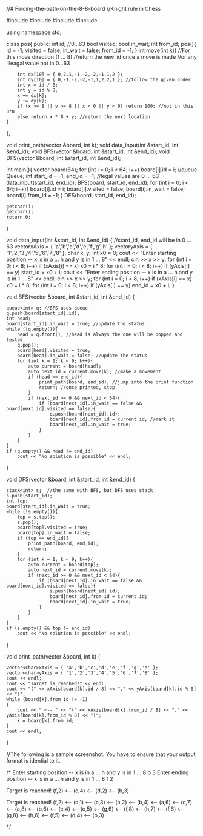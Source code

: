 //# Finding-the-path-on-the-8-8-board
//Knight rule in Chess

#include <iostream>
#include <vector>
#include <queue>
#include <stack>

using namespace std;

class pos{
public:
	int id; //0...63
	bool visited;
	bool in_wait;
	int from_id;
	pos(){ id = -1; visited = false; in_wait = false; from_id = -1; }
	int move(int k){
		//For this move direction (1 ... 8)
		//return the new_id once a move is made
		//or any illeagal value not in 0...63

		int dx[10] = { 0,2,1,-1,-2,-2,-1,1,2 };
		int dy[10] = { 0,-1,-2,-2,-1,1,2,2,1 }; //follow the given order
		int x = id / 8;
		int y = id % 8;
		x += dx[k];
		y += dy[k];
		if (x >= 8 || y >= 8 || x < 0 || y < 0) return 100; //not in this 8*8
		else return x * 8 + y; //return the next location
	}
};

void print_path(vector<pos> &board, int k);
void data_input(int &start_id, int &end_id);
void BFS(vector<pos> &board, int &start_id, int &end_id);
void DFS(vector<pos> &board, int &start_id, int &end_id);


int main(){
	vector<pos> board(64);
	for (int i = 0; i < 64; i++) board[i].id = i;
	//queue<int> Queue;
	int start_id = -1, end_id = -1; //legal values are 0 ... 63
	data_input(start_id, end_id);
	BFS(board, start_id, end_id);
	for (int i = 0; i < 64; i++){
		board[i].id = i;
		board[i].visited = false;
		board[i].in_wait = false;
		board[i].from_id = -1;
	}
	DFS(board, start_id, end_id);

	getchar();
	getchar();
	return 0;
}

void data_input(int &start_id, int &end_id)
{
	//stard_id, end_id will be in 0 ... 63
	vector<char>xAxis = { 'a','b','c','d','e','f','g','h' };
	vector<char>yAxis = { '1','2','3','4','5','6','7','8' };
	char x, y;
	int x0 = 0;
	cout << "Enter starting position --  x is in a ... h and y is in 1 ... 8" << endl;
	cin >> x >> y;
	for (int i = 0; i < 8; i++)
		if (xAxis[i] == x)
			x0 = i * 8;
	for (int i = 0; i < 8; i++)
		if (yAxis[i] == y)
			start_id = x0 + i;
	cout << "Enter ending position -- x is in a ... h and y is in 1 ... 8" << endl;
	cin >> x >> y;
	for (int i = 0; i < 8; i++)
		if (xAxis[i] == x)
			x0 = i * 8;
	for (int i = 0; i < 8; i++)
		if (yAxis[i] == y)
			end_id = x0 + i;
}

void BFS(vector<pos> &board, int &start_id, int &end_id)
{

	queue<int> q; //BFS uses queue
	q.push(board[start_id].id); 
	int head;
	board[start_id].in_wait = true; //update the status
	while (!q.empty()){
		head = q.front(); //head is always the one will be popped and tested
		q.pop();
		board[head].visited = true;
		board[head].in_wait = false; //update the status
		for (int k = 1; k < 9; k++){
			auto current = board[head];
			auto next_id = current.move(k); //make a movement
			if (head == end_id){
				print_path(board, end_id); //jump into the print function
				return; //once printed, stop
			}
			if (next_id >= 0 && next_id < 64){
				if (board[next_id].in_wait == false && board[next_id].visited == false){
					q.push(board[next_id].id);
					board[next_id].from_id = current.id; //mark it
					board[next_id].in_wait = true;
				}
			}
		}
	}
	if (q.empty() && head != end_id)
		cout << "No solution is possible" << endl;
}


void DFS(vector<pos> &board, int &start_id, int &end_id)
{

	stack<int> s;  //the same with BFS, but DFS uses stack
	s.push(start_id);
	int top;
	board[start_id].in_wait = true;
	while (!s.empty()){
		top = s.top();
		s.pop();
		board[top].visited = true;
		board[top].in_wait = false;
		if (top == end_id){
			print_path(board, end_id);
			return;
		}
		for (int k = 1; k < 9; k++){
			auto current = board[top];
			auto next_id = current.move(k);
			if (next_id >= 0 && next_id < 64){
				if (board[next_id].in_wait == false && board[next_id].visited == false){
					s.push(board[next_id].id);
					board[next_id].from_id = current.id;
					board[next_id].in_wait = true;
				}
			}
		}
	}
	if (s.empty() && top != end_id)
		cout << "No solution is possible" << endl;
}


void print_path(vector<pos> &board, int k)
{
	

	vector<char>xAxis = { 'a','b','c','d','e','f','g','h' };
	vector<char>yAxis = { '1','2','3','4','5','6','7','8' };
	cout << endl;
	cout << "Target is reached!" << endl;
	cout << "(" << xAxis[board[k].id / 8] << "," << yAxis[board[k].id % 8] << ")";
	while (board[k].from_id != -1)
	{
		cout << " <-- " << "(" << xAxis[board[k].from_id / 8] << "," << yAxis[board[k].from_id % 8] << ")";
		k = board[k].from_id;
	}
	cout << endl;
}

//The following is a sample screenshot.  You have to ensure that your output format is idential to it.

/*
Enter starting position --  x is in a ... h and y is in 1 ... 8
b 3
Enter ending position -- x is in a ... h and y is in 1 ... 8
f 2

Target is reached!
(f,2) <-- (e,4) <-- (d,2) <-- (b,3)

Target is reached!
(f,2) <-- (d,1) <-- (c,3) <-- (a,2) <-- (b,4) <-- (a,6) <-- (c,7) <-- (a,8) <-- (b,6) <-- (c,4) <-- (e,5) <-- (g,6) <-- (f,8) <-- (h,7) <-- (f,6) <-- (g,8) <-- (h,6) <-- (f,5) <-- (d,4) <-- (b,3)

*/
